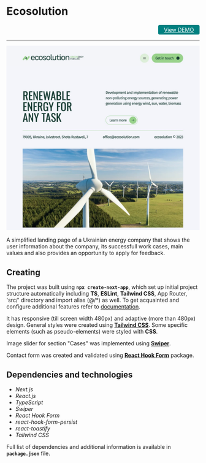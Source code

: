 # Ecosolution

<div align="right" >
<a href="https://ecosolution-blue.vercel.app/" 
    target="_blank"
    rel="nofollow noopener noreferrer" 
    style="background-color: teal; color: white; padding: 4px; border-radius: 4px; display: inline-block; width: 100px; text-align: center">View DEMO</a>
</div>

---

![Site image](./public/images/readme-image.jpg)

A simplified landing page of a Ukrainian energy company that shows the user information about the company, its successfull work cases, main values and also provides an opportunity to apply for feedback.

## Creating

The project was built using **`npx create-next-app`**, which set up initial project structure automatically including **TS**, **ESLint**, **Tailwind CSS**, App Router, 'src/' directory and import alias (@/\*) as well. To get acquainted and configure additional features refer to [documentation](https://nextjs.org/).

It has responsive (till screen width 480px) and adaptive (more than 480px) design. General styles were created using **[Tailwind CSS](https://tailwindcss.com/)**. Some specific elements (such as pseudo-elements) were styled with **CSS**.

Image slider for section "Cases" was implemented using **[Swiper](https://swiperjs.com)**.

Contact form was created and validated using **[React Hook Form](https://react-hook-form.com/)** package.

## Dependencies and technologies

- _Next.js_
- _React.js_
- _TypeScript_
- _Swiper_
- _React Hook Form_
- _react-hook-form-persist_
- _react-toastify_
- _Tailwind CSS_

Full list of dependencies and additional information is available in **`package.json`** file.
